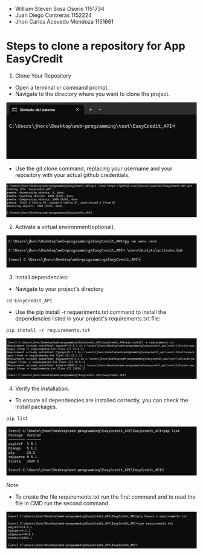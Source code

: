 - William Steven Sosa Osorio 1151734
- Juan Diego Contreras 1152224
- Jhon Carlos Acevedo Mendoza 1151661

# Steps to clone a repository for App EasyCredit
   
1. Clone Your Repository
- Open a terminal or command prompt.     
- Navigate to the directory where you want to clone the project.

![cmd image](image-2.png)

- Use the git clone command, replacing your username and your repository with your actual github credentials.

![git clone](image-3.png)

2. Activate a virtual environment(optional).

![activate venv](image-4.png)

3. Install dependencies:
- Navigate to your project's directory
```
cd EasyCredit_API
``` 
- Use the pip install -r requeriments.txt command to install the dependencies listed in your project's requirements.txt file:
```
pip install -r requirements.txt
``` 
![alt text](image-7.png)

4. Verify the installation.
- To ensure all dependencies are installed correctly, you can check the install packages.

```
pip list
``` 

![alt text](image-8.png)

Note: 
- To create the file requirements.txt run the first command and to read the file in CMD run the second command.

![note](image-6.png)